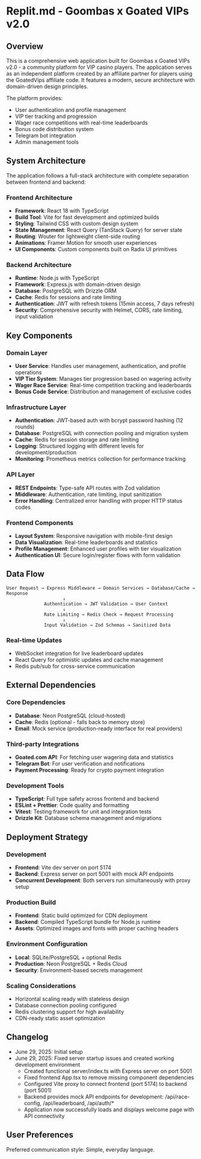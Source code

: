 # Replit.md - Goombas x Goated VIPs v2.0

## Overview

This is a comprehensive web application built for Goombas x Goated VIPs v2.0 - a community platform for VIP casino players. The application serves as an independent platform created by an affiliate partner for players using the GoatedVips affiliate code. It features a modern, secure architecture with domain-driven design principles.

The platform provides:
- User authentication and profile management
- VIP tier tracking and progression
- Wager race competitions with real-time leaderboards
- Bonus code distribution system
- Telegram bot integration
- Admin management tools

## System Architecture

The application follows a full-stack architecture with complete separation between frontend and backend:

### Frontend Architecture
- **Framework**: React 18 with TypeScript
- **Build Tool**: Vite for fast development and optimized builds
- **Styling**: Tailwind CSS with custom design system
- **State Management**: React Query (TanStack Query) for server state
- **Routing**: Wouter for lightweight client-side routing
- **Animations**: Framer Motion for smooth user experiences
- **UI Components**: Custom components built on Radix UI primitives

### Backend Architecture  
- **Runtime**: Node.js with TypeScript
- **Framework**: Express.js with domain-driven design
- **Database**: PostgreSQL with Drizzle ORM
- **Cache**: Redis for sessions and rate limiting
- **Authentication**: JWT with refresh tokens (15min access, 7 days refresh)
- **Security**: Comprehensive security with Helmet, CORS, rate limiting, input validation

## Key Components

### Domain Layer
- **User Service**: Handles user management, authentication, and profile operations
- **VIP Tier System**: Manages tier progression based on wagering activity
- **Wager Race Service**: Real-time competition tracking and leaderboards
- **Bonus Code Service**: Distribution and management of exclusive codes

### Infrastructure Layer
- **Authentication**: JWT-based auth with bcrypt password hashing (12 rounds)
- **Database**: PostgreSQL with connection pooling and migration system
- **Cache**: Redis for session storage and rate limiting
- **Logging**: Structured logging with different levels for development/production
- **Monitoring**: Prometheus metrics collection for performance tracking

### API Layer
- **REST Endpoints**: Type-safe API routes with Zod validation
- **Middleware**: Authentication, rate limiting, input sanitization
- **Error Handling**: Centralized error handling with proper HTTP status codes

### Frontend Components
- **Layout System**: Responsive navigation with mobile-first design
- **Data Visualization**: Real-time leaderboards and statistics
- **Profile Management**: Enhanced user profiles with tier visualization
- **Authentication UI**: Secure login/register flows with form validation

## Data Flow

```
User Request → Express Middleware → Domain Services → Database/Cache → Response
                     ↓
              Authentication → JWT Validation → User Context
                     ↓
              Rate Limiting → Redis Check → Request Processing
                     ↓
              Input Validation → Zod Schemas → Sanitized Data
```

### Real-time Updates
- WebSocket integration for live leaderboard updates
- React Query for optimistic updates and cache management
- Redis pub/sub for cross-service communication

## External Dependencies

### Core Dependencies
- **Database**: Neon PostgreSQL (cloud-hosted)
- **Cache**: Redis (optional - falls back to memory store)
- **Email**: Mock service (production-ready interface for real providers)

### Third-party Integrations
- **Goated.com API**: For fetching user wagering data and statistics
- **Telegram Bot**: For user verification and notifications
- **Payment Processing**: Ready for crypto payment integration

### Development Tools
- **TypeScript**: Full type safety across frontend and backend
- **ESLint + Prettier**: Code quality and formatting
- **Vitest**: Testing framework for unit and integration tests
- **Drizzle Kit**: Database schema management and migrations

## Deployment Strategy

### Development
- **Frontend**: Vite dev server on port 5174
- **Backend**: Express server on port 5001 with mock API endpoints
- **Concurrent Development**: Both servers run simultaneously with proxy setup

### Production Build
- **Frontend**: Static build optimized for CDN deployment
- **Backend**: Compiled TypeScript bundle for Node.js runtime
- **Assets**: Optimized images and fonts with proper caching headers

### Environment Configuration
- **Local**: SQLite/PostgreSQL + optional Redis
- **Production**: Neon PostgreSQL + Redis Cloud
- **Security**: Environment-based secrets management

### Scaling Considerations
- Horizontal scaling ready with stateless design
- Database connection pooling configured
- Redis clustering support for high availability
- CDN-ready static asset optimization

## Changelog

- June 29, 2025: Initial setup
- June 29, 2025: Fixed server startup issues and created working development environment
  - Created functional server/index.ts with Express server on port 5001
  - Fixed frontend App.tsx to remove missing component dependencies
  - Configured Vite proxy to connect frontend (port 5174) to backend (port 5001)
  - Backend provides mock API endpoints for development: /api/race-config, /api/leaderboard, /api/auth/*
  - Application now successfully loads and displays welcome page with API connectivity

## User Preferences

Preferred communication style: Simple, everyday language.